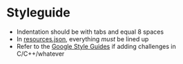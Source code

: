 # Styleguide

* Indentation should be with tabs and equal 8 spaces
* In [resources.json](../resources.json), everything *must* be lined up
* Refer to the [Google Style Guides](https://google.github.io/styleguide) if
  adding challenges in C/C++/whatever

